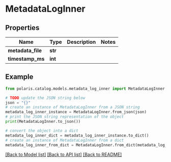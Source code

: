 <!--

 Licensed to the Apache Software Foundation (ASF) under one
 or more contributor license agreements.  See the NOTICE file
 distributed with this work for additional information
 regarding copyright ownership.  The ASF licenses this file
 to you under the Apache License, Version 2.0 (the
 "License"); you may not use this file except in compliance
 with the License.  You may obtain a copy of the License at

   http://www.apache.org/licenses/LICENSE-2.0

 Unless required by applicable law or agreed to in writing,
 software distributed under the License is distributed on an
 "AS IS" BASIS, WITHOUT WARRANTIES OR CONDITIONS OF ANY
 KIND, either express or implied.  See the License for the
 specific language governing permissions and limitations
 under the License.

-->
# MetadataLogInner


## Properties

Name | Type | Description | Notes
------------ | ------------- | ------------- | -------------
**metadata_file** | **str** |  | 
**timestamp_ms** | **int** |  | 

## Example

```python
from polaris.catalog.models.metadata_log_inner import MetadataLogInner

# TODO update the JSON string below
json = "{}"
# create an instance of MetadataLogInner from a JSON string
metadata_log_inner_instance = MetadataLogInner.from_json(json)
# print the JSON string representation of the object
print(MetadataLogInner.to_json())

# convert the object into a dict
metadata_log_inner_dict = metadata_log_inner_instance.to_dict()
# create an instance of MetadataLogInner from a dict
metadata_log_inner_from_dict = MetadataLogInner.from_dict(metadata_log_inner_dict)
```
[[Back to Model list]](../README.md#documentation-for-models) [[Back to API list]](../README.md#documentation-for-api-endpoints) [[Back to README]](../README.md)


